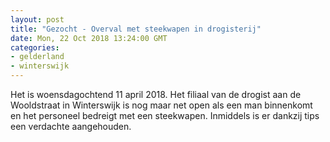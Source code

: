 ```yaml
---
layout: post
title: "Gezocht - Overval met steekwapen in drogisterij"
date: Mon, 22 Oct 2018 13:24:00 GMT
categories: 
- gelderland 
- winterswijk 
---
```


Het is woensdagochtend 11 april 2018. Het filiaal van de drogist aan de Wooldstraat in Winterswijk is nog maar net open als een man binnenkomt en het personeel bedreigt met een steekwapen. Inmiddels is er dankzij tips een verdachte aangehouden.

